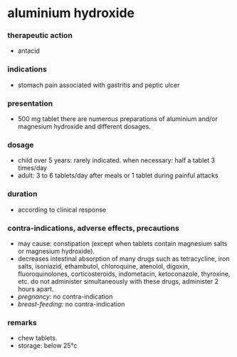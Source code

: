 # aluminium hydroxide

### therapeutic action
+ antacid

### indications
+ stomach pain associated with gastritis and peptic ulcer

### presentation
+ 500 mg tablet
there are numerous preparations of aluminium and/or magnesium hydroxide and different dosages.

### dosage
+ child over 5 years: rarely indicated. when necessary: half a tablet 3 times/day
+ adult: 3 to 6 tablets/day after meals or 1 tablet during painful attacks

### duration
+ according to clinical response

### contra-indications, adverse effects, precautions
+ may cause: constipation (except when tablets contain magnesium salts or magnesium hydroxide).
+ decreases intestinal absorption of many drugs such as tetracycline, iron salts, isoniazid, ethambutol, chloroquine, atenolol, digoxin, fluoroquinolones, corticosteroids, indometacin, ketoconazole, thyroxine, etc. do not administer simultaneously with these drugs, administer 2 hours apart.
+ *pregnancy*: no contra-indication
+ *breast-feeding*: no contra-indication

### remarks
+ chew tablets.
+ storage: below 25°c